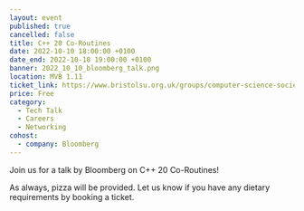 ```yaml
---
layout: event
published: true
cancelled: false
title: C++ 20 Co-Routines
date: 2022-10-10 18:00:00 +0100
date_end: 2022-10-10 19:00:00 +0100
banner: 2022_10_10_bloomberg_talk.png
location: MVB 1.11
ticket_link: https://www.bristolsu.org.uk/groups/computer-science-society-22c3/events/c-20-co-routines
price: Free
category:
  - Tech Talk
  - Careers
  - Networking
cohost:
  - company: Bloomberg
---
```


Join us for a talk by Bloomberg on C++ 20 Co-Routines!

As always, pizza will be provided. Let us know if you have any dietary requirements by booking a ticket.
